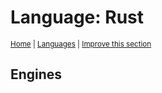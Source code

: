 # Language: Rust
<sup>[Home](../index.md) \| [Languages](./index.md) \| </sup><sup>[Improve this section](https://github.com/rbuckton/regexp-features/edit/main/src/languages/rust.md)</sup>


<!--
'name' sources:
  - [](../../src/languages/rust.md)
-->


## Engines